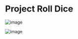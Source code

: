 # Project Roll Dice

![image](https://vimeo.com/671516378)

![image](https://user-images.githubusercontent.com/73969323/151675140-38679655-423f-4ac3-b6a7-af6c091ae5fe.png)

